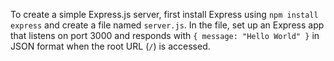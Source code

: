 To create a simple Express.js server, first install Express using `npm install express` and create a file named `server.js`. In the file, set up an Express app that listens on port 3000 and responds with `{ message: "Hello World" }` in JSON format when the root URL (`/`) is accessed.
